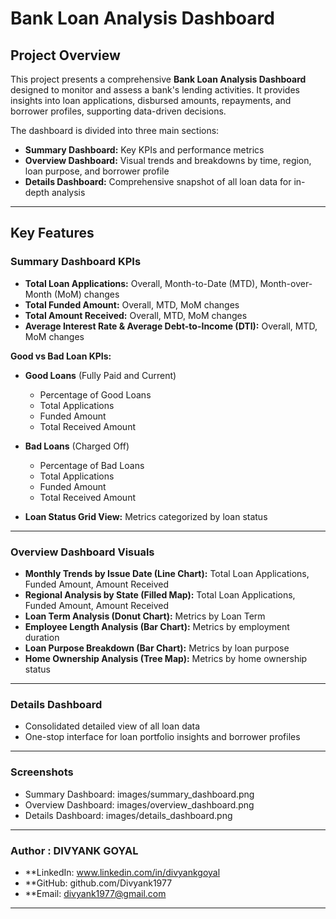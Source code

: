 # Bank Loan Analysis Dashboard

## Project Overview
This project presents a comprehensive **Bank Loan Analysis Dashboard** designed to monitor and assess a bank's lending activities. It provides insights into loan applications, disbursed amounts, repayments, and borrower profiles, supporting data-driven decisions.

The dashboard is divided into three main sections:

- **Summary Dashboard:** Key KPIs and performance metrics
- **Overview Dashboard:** Visual trends and breakdowns by time, region, loan purpose, and borrower profile
- **Details Dashboard:** Comprehensive snapshot of all loan data for in-depth analysis

---

## Key Features

### Summary Dashboard KPIs
- **Total Loan Applications:** Overall, Month-to-Date (MTD), Month-over-Month (MoM) changes
- **Total Funded Amount:** Overall, MTD, MoM changes
- **Total Amount Received:** Overall, MTD, MoM changes
- **Average Interest Rate & Average Debt-to-Income (DTI):** Overall, MTD, MoM changes

**Good vs Bad Loan KPIs:**

- **Good Loans** (Fully Paid and Current)
  - Percentage of Good Loans
  - Total Applications
  - Funded Amount
  - Total Received Amount

- **Bad Loans** (Charged Off)
  - Percentage of Bad Loans
  - Total Applications
  - Funded Amount
  - Total Received Amount

- **Loan Status Grid View:** Metrics categorized by loan status

---

### Overview Dashboard Visuals
- **Monthly Trends by Issue Date (Line Chart):** Total Loan Applications, Funded Amount, Amount Received
- **Regional Analysis by State (Filled Map):** Total Loan Applications, Funded Amount, Amount Received
- **Loan Term Analysis (Donut Chart):** Metrics by Loan Term
- **Employee Length Analysis (Bar Chart):** Metrics by employment duration
- **Loan Purpose Breakdown (Bar Chart):** Metrics by loan purpose
- **Home Ownership Analysis (Tree Map):** Metrics by home ownership status

---

### Details Dashboard
- Consolidated detailed view of all loan data
- One-stop interface for loan portfolio insights and borrower profiles

---

### Screenshots
- Summary Dashboard: images/summary_dashboard.png
- Overview Dashboard: images/overview_dashboard.png
- Details Dashboard: images/details_dashboard.png

---


### Author : DIVYANK GOYAL
- **LinkedIn: www.linkedin.com/in/divyankgoyal
- **GitHub: github.com/Divyank1977
- **Email: divyank1977@gmail.com

---



